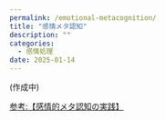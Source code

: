 ```yaml
---
permalink: /emotional-metacognition/
title: "感情メタ認知"
description: ""
categories:
  - 感情処理
date: 2025-01-14
---
```

(作成中)

[参考:【感情的メタ認知の実践】](https://pjdhiro.blogspot.com/2023/09/practicing-emotional-metacognition.html)


<!-- ## はじめに

## 定義: 感情のメタ認知とは何か？ -->

<!-- 
なぜそれが重要なのか？
感情のメタ認知が個人の成長や対人関係にどのように影響するかの概要。
2. 感情のメタ認知の基本原則
感情を「ただ感じる」とはどういうことか。
感情に反応するのではなく、それを観察し、受け入れる方法。
心理的境界を築くための基本的なステップ。
3. 実践方法
日常生活での応用: 日常の中で感情に気づき、観察する具体的な方法。
瞑想の活用: 感情に深く気づくための瞑想の役割と実践方法。
書くことの力: 日記やメモを使った感情整理の方法。
4. 課題とよくある誤解
感情を抑えることとメタ認知を混同しない。
ネガティブな感情との向き合い方。
実践において直面しやすい課題とその対処法。
5. 感情のメタ認知がもたらす効果
ストレスや不安の軽減。
自己理解の向上と自己肯定感の強化。
他者との共感力やコミュニケーション能力の向上。
6. 私の体験と学び
著者自身の具体的な体験談。
実践を通じて学んだこと。
読者へのメッセージ。 -->